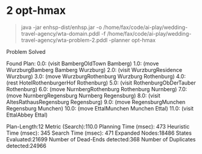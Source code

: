 # 2 opt-hmax

> java -jar enhsp-dist/enhsp.jar -o /home/fax/code/ai-play/wedding-travel-agency/wta-domain.pddl -f /home/fax/code/ai-play/wedding-travel-agency/wta-problem-2.pddl -planner opt-hmax

Problem Solved

Found Plan:
0.0: (visit BambergOldTown Bamberg)
1.0: (move WurzburgBamberg Bamberg Wurzburg)
2.0: (visit WurzburgResidence Wurzburg)
3.0: (move WurzburgRothenburg Wurzburg Rothenburg)
4.0: (rest HotelRothenburgerHof Rothenburg)
5.0: (visit RothenburgObDerTauber Rothenburg)
6.0: (move NurnbergRothenburg Rothenburg Nurnberg)
7.0: (move NurnbergRegensburg Nurnberg Regensburg)
8.0: (visit AltesRathausRegensburg Regensburg)
9.0: (move RegensburgMunchen Regensburg Munchen)
10.0: (move EttalMunchen Munchen Ettal)
11.0: (visit EttalAbbey Ettal)

Plan-Length:12
Metric (Search):110.0
Planning Time (msec): 473
Heuristic Time (msec): 345
Search Time (msec): 471
Expanded Nodes:18486
States Evaluated:21699
Number of Dead-Ends detected:368
Number of Duplicates detected:24966

